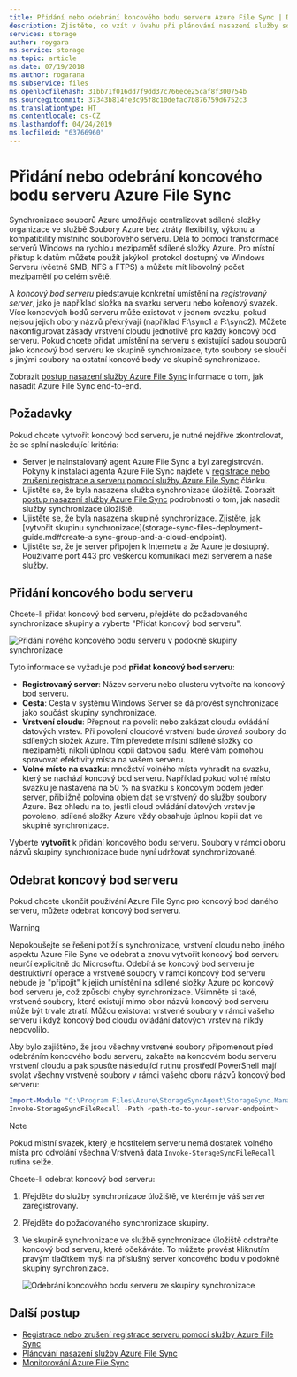 ```yaml
---
title: Přidání nebo odebrání koncového bodu serveru Azure File Sync | Dokumentace Microsoftu
description: Zjistěte, co vzít v úvahu při plánování nasazení služby soubory Azure.
services: storage
author: roygara
ms.service: storage
ms.topic: article
ms.date: 07/19/2018
ms.author: rogarana
ms.subservice: files
ms.openlocfilehash: 31bb71f016dd7f9dd37c766ece25caf8f300754b
ms.sourcegitcommit: 37343b814fe3c95f8c10defac7b876759d6752c3
ms.translationtype: HT
ms.contentlocale: cs-CZ
ms.lasthandoff: 04/24/2019
ms.locfileid: "63766960"
---
```

# <a name="addremove-an-azure-file-sync-server-endpoint"></a>Přidání nebo odebrání koncového bodu serveru Azure File Sync
Synchronizace souborů Azure umožňuje centralizovat sdílené složky organizace ve službě Soubory Azure bez ztráty flexibility, výkonu a kompatibility místního souborového serveru. Dělá to pomocí transformace serverů Windows na rychlou mezipaměť sdílené složky Azure. Pro místní přístup k datům můžete použít jakýkoli protokol dostupný ve Windows Serveru (včetně SMB, NFS a FTPS) a můžete mít libovolný počet mezipamětí po celém světě.

A *koncový bod serveru* představuje konkrétní umístění na *registrovaný server*, jako je například složka na svazku serveru nebo kořenový svazek. Více koncových bodů serveru může existovat v jednom svazku, pokud nejsou jejich obory názvů překrývají (například F:\sync1 a F:\sync2). Můžete nakonfigurovat zásady vrstvení cloudu jednotlivě pro každý koncový bod serveru. Pokud chcete přidat umístění na serveru s existující sadou souborů jako koncový bod serveru ke skupině synchronizace, tyto soubory se sloučí s jinými soubory na ostatní koncové body ve skupině synchronizace.

Zobrazit [postup nasazení služby Azure File Sync](storage-sync-files-deployment-guide.md) informace o tom, jak nasadit Azure File Sync end-to-end.

## <a name="prerequisites"></a>Požadavky
Pokud chcete vytvořit koncový bod serveru, je nutné nejdříve zkontrolovat, že se splní následující kritéria: 
- Server je nainstalovaný agent Azure File Sync a byl zaregistrován. Pokyny k instalaci agenta Azure File Sync najdete v [registrace nebo zrušení registrace a serveru pomocí služby Azure File Sync](storage-sync-files-server-registration.md) článku. 
- Ujistěte se, že byla nasazena služba synchronizace úložiště. Zobrazit [postup nasazení služby Azure File Sync](storage-sync-files-deployment-guide.md) podrobnosti o tom, jak nasadit služby synchronizace úložiště. 
- Ujistěte se, že byla nasazena skupině synchronizace. Zjistěte, jak [vytvořit skupinu synchronizace](storage-sync-files-deployment-guide.md#create-a sync-group-and-a-cloud-endpoint).
- Ujistěte se, že je server připojen k Internetu a že Azure je dostupný. Používáme port 443 pro veškerou komunikaci mezi serverem a naše služby.

## <a name="add-a-server-endpoint"></a>Přidání koncového bodu serveru
Chcete-li přidat koncový bod serveru, přejděte do požadovaného synchronizace skupiny a vyberte "Přidat koncový bod serveru".

![Přidání nového koncového bodu serveru v podokně skupiny synchronizace](media/storage-sync-files-server-endpoint/add-server-endpoint-1.png)

Tyto informace se vyžaduje pod **přidat koncový bod serveru**:

- **Registrovaný server**: Název serveru nebo clusteru vytvořte na koncový bod serveru.
- **Cesta**: Cesta v systému Windows Server se dá provést synchronizace jako součást skupiny synchronizace.
- **Vrstvení cloudu**: Přepnout na povolit nebo zakázat cloudu ovládání datových vrstev. Při povolení cloudové vrstvení bude *úroveň* soubory do sdílených složek Azure. Tím převedete místní sdílené složky do mezipaměti, nikoli úplnou kopii datovou sadu, které vám pomohou spravovat efektivity místa na vašem serveru.
- **Volné místo na svazku**: množství volného místa vyhradit na svazku, který se nachází koncový bod serveru. Například pokud volné místo svazku je nastavena na 50 % na svazku s koncovým bodem jeden server, přibližně polovina objem dat se vrstvený do služby soubory Azure. Bez ohledu na to, jestli cloud ovládání datových vrstev je povoleno, sdílené složky Azure vždy obsahuje úplnou kopii dat ve skupině synchronizace.

Vyberte **vytvořit** k přidání koncového bodu serveru. Soubory v rámci oboru názvů skupiny synchronizace bude nyní udržovat synchronizované. 

## <a name="remove-a-server-endpoint"></a>Odebrat koncový bod serveru
Pokud chcete ukončit používání Azure File Sync pro koncový bod daného serveru, můžete odebrat koncový bod serveru. 

> [!Warning]  
> Nepokoušejte se řešení potíží s synchronizace, vrstvení cloudu nebo jiného aspektu Azure File Sync ve odebrat a znovu vytvořit koncový bod serveru neurčí explicitně do Microsoftu. Odebírá se koncový bod serveru je destruktivní operace a vrstvené soubory v rámci koncový bod serveru nebude je "připojit" k jejich umístění na sdílené složky Azure po koncový bod serveru je, což způsobí chyby synchronizace. Všimněte si také, vrstvené soubory, které existují mimo obor názvů koncový bod serveru může být trvale ztratí. Můžou existovat vrstvené soubory v rámci vašeho serveru i když koncový bod cloudu ovládání datových vrstev na nikdy nepovolilo.

Aby bylo zajištěno, že jsou všechny vrstvené soubory připomenout před odebráním koncového bodu serveru, zakažte na koncovém bodu serveru vrstvení cloudu a pak spusťte následující rutinu prostředí PowerShell mají svolat všechny vrstvené soubory v rámci vašeho oboru názvů koncový bod serveru:

```powershell
Import-Module "C:\Program Files\Azure\StorageSyncAgent\StorageSync.Management.ServerCmdlets.dll"
Invoke-StorageSyncFileRecall -Path <path-to-to-your-server-endpoint>
```

> [!Note]  
> Pokud místní svazek, který je hostitelem serveru nemá dostatek volného místa pro odvolání všechna Vrstvená data `Invoke-StorageSyncFileRecall` rutina selže.  

Chcete-li odebrat koncový bod serveru:

1. Přejděte do služby synchronizace úložiště, ve kterém je váš server zaregistrovaný.
2. Přejděte do požadovaného synchronizace skupiny.
3. Ve skupině synchronizace ve službě synchronizace úložiště odstraňte koncový bod serveru, které očekáváte. To můžete provést kliknutím pravým tlačítkem myši na příslušný server koncového bodu v podokně skupiny synchronizace.

    ![Odebrání koncového bodu serveru ze skupiny synchronizace](media/storage-sync-files-server-endpoint/remove-server-endpoint-1.png)

## <a name="next-steps"></a>Další postup
- [Registrace nebo zrušení registrace serveru pomocí služby Azure File Sync](storage-sync-files-server-registration.md)
- [Plánování nasazení služby Azure File Sync](storage-sync-files-planning.md)
- [Monitorování Azure File Sync](storage-sync-files-monitoring.md)
